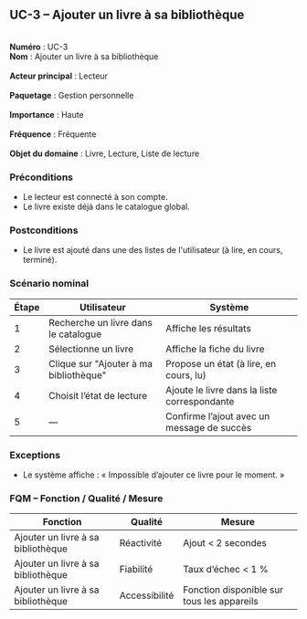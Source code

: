 ## UC-3 – Ajouter un livre à sa bibliothèque

<br>**Numéro** : UC-3
<br>**Nom** : Ajouter un livre à sa bibliothèque  
<br>**Acteur principal** : Lecteur  
<br>**Paquetage** : Gestion personnelle  
<br>**Importance** : Haute  
<br>**Fréquence** : Fréquente  
<br>**Objet du domaine** : Livre, Lecture, Liste de lecture

### Préconditions
- Le lecteur est connecté à son compte.
- Le livre existe déjà dans le catalogue global.

### Postconditions
- Le livre est ajouté dans une des listes de l'utilisateur (à lire, en cours, terminé).

### Scénario nominal

| Étape | Utilisateur | Système |
|-------|-------------|---------|
| 1 | Recherche un livre dans le catalogue | Affiche les résultats |
| 2 | Sélectionne un livre | Affiche la fiche du livre |
| 3 | Clique sur "Ajouter à ma bibliothèque" | Propose un état (à lire, en cours, lu) |
| 4 | Choisit l’état de lecture | Ajoute le livre dans la liste correspondante |
| 5 | — | Confirme l’ajout avec un message de succès |

### Exceptions
- Le système affiche : « Impossible d’ajouter ce livre pour le moment. »

### FQM – Fonction / Qualité / Mesure

| Fonction | Qualité | Mesure |
|----------|---------|--------|
| Ajouter un livre à sa bibliothèque | Réactivité | Ajout < 2 secondes |
| Ajouter un livre à sa bibliothèque | Fiabilité | Taux d’échec < 1 % |
| Ajouter un livre à sa bibliothèque | Accessibilité | Fonction disponible sur tous les appareils |
